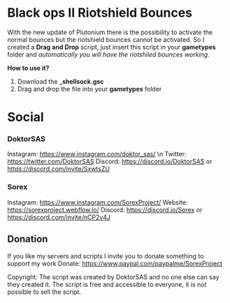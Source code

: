 # Black ops II Riotshield Bounces
With the new update of Plutonium there is the possibility to activate the normal bounces but the riotshield bounces cannot be activated.
So I created a **Drag and Drop** script, just insert this script in your **gametypes** folder and *automatically you will have the riotshiled bounces working.*

**How to use it?**
1. Download the **_shellsock.gsc**
2. Drag and drop the file into your **gametypes** folder

# Social
### DoktorSAS
Instagram: https://www.instagram.com/doktor_sas/ \n
Twitter: https://twitter.com/DoktorSAS
Discord:  https://discord.io/DoktorSAS or https://discord.com/invite/SxwtsZU

### Sorex
Instagram: https://www.instagram.com/SorexProject/
Website: https://sorexproject.webflow.io/
Discord:  https://discord.io/Sorex or https://discord.com/invite/nCP2y4J

## Donation
If you like my servers and scripts I invite you to donate something to support my work 
Donate: https://www.paypal.com/paypalme/SorexProject
	
Copyright: The script was created by DoktorSAS and no one else can 
			     say they created it. The script is free and accessible to 
			     everyone, it is not possible to sell the script.
